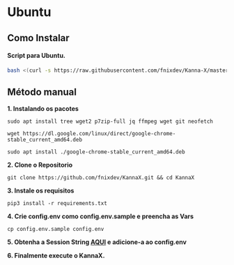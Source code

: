 # Ubuntu

## Como Instalar

#### **Script para Ubuntu.**

```bash
bash <(curl -s https://raw.githubusercontent.com/fnixdev/Kanna-X/master/resources/scripts/ubuntu.sh)
```

## Método manual

**1. Instalando os pacotes**

```
sudo apt install tree wget2 p7zip-full jq ffmpeg wget git neofetch
```

```
wget https://dl.google.com/linux/direct/google-chrome-stable_current_amd64.deb
```

```
sudo apt install ./google-chrome-stable_current_amd64.deb
```

**2. Clone o Repositorio**

```
git clone https://github.com/fnixdev/KannaX.git && cd KannaX
```

**3. Instale os requisitos**

```
pip3 install -r requirements.txt
```

**4. Crie config.env como config.env.sample e preencha as Vars**

```
cp config.env.sample config.env
```

**5. Obtenha a Session String **[**AQUI**](https://replit.com/@fnixdev/StringSessionKX)** e adicione-a ao config.env**

**6. Finalmente execute o KannaX.**
